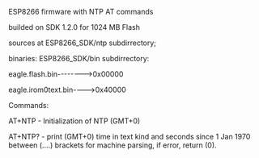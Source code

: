 ESP8266 firmware with NTP AT commands

builded on SDK 1.2.0 for 1024 MB Flash

sources at ESP8266_SDK/ntp subdirrectory;

binaries: ESP8266_SDK/bin subdirrectory:

eagle.flash.bin-------->0x00000

eagle.irom0text.bin---->0x40000

Commands:

AT+NTP - Initialization of NTP (GMT+0)

AT+NTP? - print (GMT+0) time in text kind and 
seconds since 1 Jan 1970 between (....) brackets for machine parsing,
if error, return (0).
